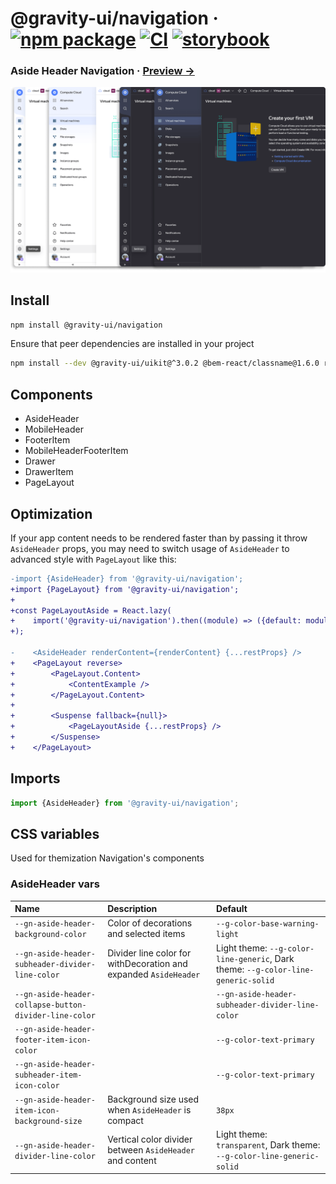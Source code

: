 # @gravity-ui/navigation &middot; [![npm package](https://img.shields.io/npm/v/@gravity-ui/navigation)](https://www.npmjs.com/package/@gravity-ui/navigation) [![CI](https://img.shields.io/github/actions/workflow/status/gravity-ui/navigation/.github/workflows/ci.yml?branch=main&label=CI&logo=github)](https://github.com/gravity-ui/navigation/actions/workflows/ci.yml?query=branch:main) [![storybook](https://img.shields.io/badge/Storybook-deployed-ff4685)](https://preview.yandexcloud.dev/navigation/)

### Aside Header Navigation &middot; [Preview →](https://preview.yandexcloud.dev/navigation/)

![](docs/images/showcase.png)

## Install

```bash
npm install @gravity-ui/navigation
```

Ensure that peer dependencies are installed in your project

```bash
npm install --dev @gravity-ui/uikit@^3.0.2 @bem-react/classname@1.6.0 react@^16.0.0
```

## Components

- AsideHeader
- MobileHeader
- FooterItem
- MobileHeaderFooterItem
- Drawer
- DrawerItem
- PageLayout

## Optimization
If your app content needs to be rendered faster than by passing it throw `AsideHeader` props,
you may need to switch usage of `AsideHeader` to advanced style with `PageLayout` like this:

```diff
-import {AsideHeader} from '@gravity-ui/navigation';
+import {PageLayout} from '@gravity-ui/navigation';
+
+const PageLayoutAside = React.lazy(
+    import('@gravity-ui/navigation').then((module) => ({default: module.PageLayoutAside})),
+);

-    <AsideHeader renderContent={renderContent} {...restProps} />
+    <PageLayout reverse>
+        <PageLayout.Content>
+            <ContentExample />
+        </PageLayout.Content>
+
+        <Suspense fallback={null}>
+            <PageLayoutAside {...restProps} />
+        </Suspense>
+    </PageLayout>
```





## Imports

```ts
import {AsideHeader} from '@gravity-ui/navigation';
```

## CSS variables

Used for themization Navigation's components

### AsideHeader vars

| Name                                                   | Description                                                      | Default                                                                           |
| :----------------------------------------------------- | :--------------------------------------------------------------- | :-------------------------------------------------------------------------------- |
| `--gn-aside-header-background-color`                   | Сolor of decorations and selected items                          | `--g-color-base-warning-light`                                                    |
| `--gn-aside-header-subheader-divider-line-color`       | Divider line color for withDecoration and expanded `AsideHeader` | Light theme: `--g-color-line-generic`, Dark theme: `--g-color-line-generic-solid` |
| `--gn-aside-header-collapse-button-divider-line-color` |                                                                  | `--gn-aside-header-subheader-divider-line-color`                                  |
| `--gn-aside-header-footer-item-icon-color`             |                                                                  | `--g-color-text-primary`                                                          |
| `--gn-aside-header-subheader-item-icon-color`          |                                                                  | `--g-color-text-primary`                                                          |
| `--gn-aside-header-item-icon-background-size`          | Background size used when `AsideHeader` is compact               | `38px`                                                                            |
| `--gn-aside-header-divider-line-color`                 | Vertical color divider between `AsideHeader` and content         | Light theme: `transparent`, Dark theme: `--g-color-line-generic-solid`            |
